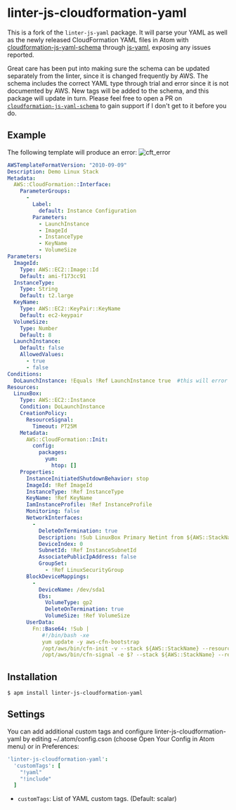 # linter-js-cloudformation-yaml

This is a fork of the `linter-js-yaml` package. It will parse your YAML as well as the newly released CloudFormation YAML files in Atom with [cloudformation-js-yaml-schema](https://github.com/yyolk/cloudformation-js-yaml-schema) through [js-yaml](https://github.com/connec/yaml-js), exposing any issues reported.

Great care has been put into making sure the schema can be updated separately from the linter, since it is changed frequently by AWS. The schema includes the correct YAML type through trial and error since it is not documented by AWS. New tags will be added to the schema, and this package will update in turn. Please feel free to open a PR on [`cloudformation-js-yaml-schema`](https://github.com/yyolk/cloudformation-js-yaml-schema) to gain support if I don't get to it before you do.

## Example

The following template will produce an error: ![cft_error](https://raw.githubusercontent.com/yyolk/linter-js-cloudformation-yaml/master/images/cft_error.png)

```yaml
AWSTemplateFormatVersion: "2010-09-09"
Description: Demo Linux Stack
Metadata:
  AWS::CloudFormation::Interface:
    ParameterGroups:
      -
        Label:
          default: Instance Configuration
        Parameters:
          - LaunchInstance
          - ImageId
          - InstanceType
          - KeyName
          - VolumeSize
Parameters:
  ImageId:
    Type: AWS::EC2::Image::Id
    Default: ami-f173cc91
  InstanceType:
    Type: String
    Default: t2.large
  KeyName:
    Type: AWS::EC2::KeyPair::KeyName
    Default: ec2-keypair
  VolumeSize:
    Type: Number
    Default: 8
  LaunchInstance:
    Default: false
    AllowedValues:
      - true
      - false
Conditions:
  DoLaunchInstance: !Equals !Ref LaunchInstance true  #this will error in linter
Resources:
  LinuxBox:
    Type: AWS::EC2::Instance
    Condition: DoLaunchInstance
    CreationPolicy:
      ResourceSignal:
        Timeout: PT25M
    Metadata:
      AWS::CloudFormation::Init:
        config:
          packages:
            yum:
              htop: []
    Properties:
      InstanceInitiatedShutdownBehavior: stop
      ImageId: !Ref ImageId
      InstanceType: !Ref InstanceType
      KeyName: !Ref KeyName
      IamInstanceProfile: !Ref InstanceProfile
      Monitoring: false
      NetworkInterfaces:
        -
          DeleteOnTermination: true
          Description: !Sub LinuxBox Primary Netint from ${AWS::StackName}
          DeviceIndex: 0
          SubnetId: !Ref InstanceSubnetId
          AssociatePublicIpAddress: false
          GroupSet:
            - !Ref LinuxSecurityGroup
      BlockDeviceMappings:
        -
          DeviceName: /dev/sda1
          Ebs:
            VolumeType: gp2
            DeleteOnTermination: true
            VolumeSize: !Ref VolumeSize
      UserData:
        Fn::Base64: !Sub |
           #!/bin/bash -xe
           yum update -y aws-cfn-bootstrap
           /opt/aws/bin/cfn-init -v --stack ${AWS::StackName} --resource LaunchConfig --region ${AWS::Region}
           /opt/aws/bin/cfn-signal -e $? --stack ${AWS::StackName} --resource WebServerGroup --region ${AWS::Region}
```

## Installation

```
$ apm install linter-js-cloudformation-yaml
```

## Settings

You can add additional custom tags and configure linter-js-cloudformation-yaml by editing ~/.atom/config.cson (choose Open Your Config in Atom menu) or in Preferences:

```cson
'linter-js-cloudformation-yaml':
  'customTags': [
    "!yaml"
    "!include"
  ]
```

- `customTags`: List of YAML custom tags. (Default: scalar)

